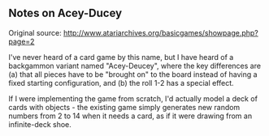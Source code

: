 Notes on Acey-Ducey
-------------------

Original source:
http://www.atariarchives.org/basicgames/showpage.php?page=2

I've never heard of a card game by this name, but I have heard of a
backgammon variant named "Acey-Deucey", where the key differences are
(a) that all pieces have to be "brought on" to the board instead of having 
a fixed starting configuration, and (b) the roll 1-2 has a special effect.

If I were implementing the game from scratch, I'd actually model a deck
of cards with objects - the existing game simply generates new random 
numbers from 2 to 14 when it needs a card, as if it were drawing from 
an infinite-deck shoe.

